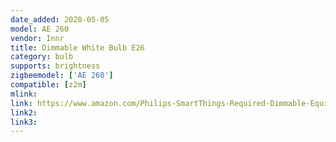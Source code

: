 ```yaml
---
date_added: 2020-05-05
model: AE 260
vendor: Innr
title: Dimmable White Bulb E26
category: bulb
supports: brightness
zigbeemodel: ['AE 260']
compatible: [z2m]
mlink: 
link: https://www.amazon.com/Philips-SmartThings-Required-Dimmable-Equivalent/dp/B07RYVW9SD
link2: 
link3: 
---
```


